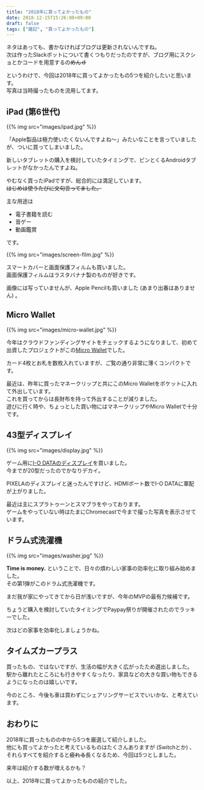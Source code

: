 ```yaml
---
title: "2018年に買ってよかったもの"
date: 2018-12-15T15:26:08+09:00
draft: false
tags: ["雑記", "買ってよかったもの"]
---
```


ネタはあっても、書かなければブログは更新されないんですね。  
次は作ったSlackボットについて書くつもりだったのですが、ブログ用にスクショとかコードを用意するの~~めんｄ~~  

というわけで、今回は2018年に買ってよかったもの5つを紹介したいと思います。  
写真は当時撮ったものを流用してます。  


iPad (第6世代)
---

{{% img src="images/ipad.jpg" %}}

「Apple製品は極力使いたくないんですよね〜」みたいなことを言っていましたが、ついに買ってしまいました。  

新しいタブレットの購入を検討していたタイミングで、ピンとくるAndroidタブレットがなかったんですよね。  

やむなく買ったiPadですが、総合的には満足しています。  
~~はじめは使うたびに文句言ってました。~~

主な用途は

- 電子書籍を読む
- 音ゲー
- 動画鑑賞

です。

{{% img src="images/screen-film.jpg" %}}

スマートカバーと画面保護フィルムも買いました。  
画面保護フィルムはラスタバナナ製のものが好きです。

画像には写っていませんが、Apple Pencilも買いました (あまり出番はありません) 。  


Micro Wallet
---

{{% img src="images/micro-wallet.jpg" %}}

今年はクラウドファンディングサイトをチェックするようになりまして、初めて出資したプロジェクトがこの[Micro Wallet](https://cf.machi-ya.jp/project/20180721/01)でした。  

カード4枚とお札を数枚入れていますが、ご覧の通り非常に薄くコンパクトです。  

最近は、昨年に買ったマネークリップと共にこのMicro Walletをポケットに入れて外出しています。  
これを買ってからは長財布を持って外出することが減りました。  
遊びに行く時や、ちょっとした買い物にはマネークリップやMicro Walletで十分です。  


43型ディスプレイ
---

{{% img src="images/display.jpg" %}}

ゲーム用に[I-O DATAのディスプレイ](https://www.amazon.co.jp/gp/product/B0739G125F/)を買いました。  
今までが20型だったのでかなりデカイ。  

PIXELAのディスプレイと迷ったんですけど、HDMIポート数でI-O DATAに軍配が上がりました。  

最近は主にスプラトゥーンとスマブラをやっております。  
ゲームをやっていない時はたまにChromecastで今まで撮った写真を表示させています。  


ドラム式洗濯機
---

{{% img src="images/washer.jpg" %}}

__Time is money.__ ということで、日々の煩わしい家事の効率化に取り組み始めました。  
その第1弾がこのドラム式洗濯機です。  

まだ我が家にやってきてから日が浅いですが、今年のMVPの最有力候補です。  

ちょうど購入を検討していたタイミングでPaypay祭りが開催されたのでラッキーでした。  

次はどの家事を効率化しましょうかね。  


タイムズカープラス
---

買ったもの、ではないですが、生活の幅が大きく広がったため選出しました。  
駅から離れたところにも行きやすくなったり、家具などの大きな買い物もできるようになったのは嬉しいです。  

今のところ、今後も車は買わずにシェアリングサービスでいいかな、と考えています。  


おわりに
---

2018年に買ったものの中から5つを厳選して紹介しました。  
他にも買ってよかったと考えているものはたくさんありますが (Switchとか) 、それらすべてを紹介すると~~疲れる~~長くなるため、今回は5つとしました。  

来年は紹介する数が増えるかも？  

以上、2018年に買ってよかったものの紹介でした。
